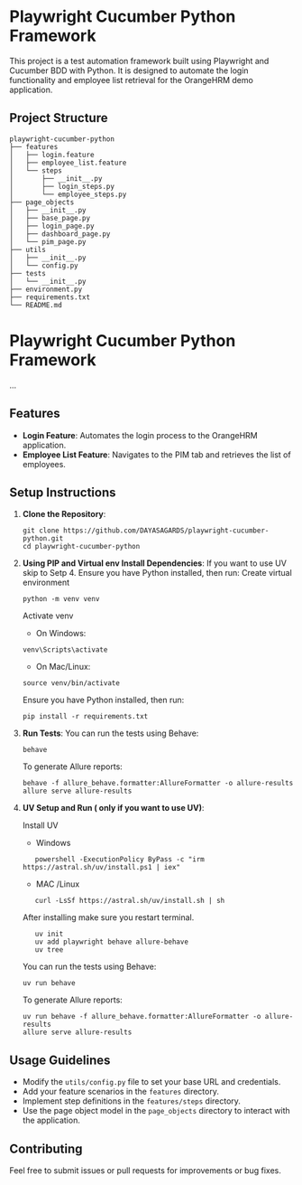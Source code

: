 # Playwright Cucumber Python Framework

This project is a test automation framework built using Playwright and Cucumber BDD with Python. It is designed to automate the login functionality and employee list retrieval for the OrangeHRM demo application.

## Project Structure

```
playwright-cucumber-python
├── features
│   ├── login.feature
│   ├── employee_list.feature
│   └── steps
│       ├── __init__.py
│       ├── login_steps.py
│       └── employee_steps.py
├── page_objects
│   ├── __init__.py
│   ├── base_page.py
│   ├── login_page.py
│   ├── dashboard_page.py
│   └── pim_page.py
├── utils
│   ├── __init__.py
│   └── config.py
├── tests
│   └── __init__.py
├── environment.py
├── requirements.txt
└── README.md
```
# Playwright Cucumber Python Framework
...
## Features

- **Login Feature**: Automates the login process to the OrangeHRM application.
- **Employee List Feature**: Navigates to the PIM tab and retrieves the list of employees.

## Setup Instructions

1. **Clone the Repository**:
   ```
   git clone https://github.com/DAYASAGARDS/playwright-cucumber-python.git
   cd playwright-cucumber-python
   ```

2. **Using PIP and Virtual env Install Dependencies**:
   If you want to use UV skip to Setp 4. Ensure you have Python installed, then run:
   Create virtual environment
   ```
   python -m venv venv
   ```
   Activate venv
      * On Windows:
   ```
   venv\Scripts\activate
   ```
      * On Mac/Linux:
   ```
   source venv/bin/activate
   ```
   Ensure you have Python installed, then run:
   ```
   pip install -r requirements.txt

3. **Run Tests**:
   You can run the tests using Behave:
   ```
   behave
   ```
   
   To generate Allure reports:
   ```
   behave -f allure_behave.formatter:AllureFormatter -o allure-results
   allure serve allure-results
   ```

4. **UV Setup and Run ( only if you want to use UV)**:

   Install UV
      
      * Windows
   
   ```
      powershell -ExecutionPolicy ByPass -c "irm https://astral.sh/uv/install.ps1 | iex"
   ```
      * MAC /Linux 
   
   ```
      curl -LsSf https://astral.sh/uv/install.sh | sh
   ```
   After installing make sure you restart terminal.
   ```
      uv init
      uv add playwright behave allure-behave
      uv tree
   ```
   You can run the tests using Behave:
   ```
   uv run behave
   ```
   
   To generate Allure reports:
   ```
   uv run behave -f allure_behave.formatter:AllureFormatter -o allure-results
   allure serve allure-results

## Usage Guidelines

- Modify the `utils/config.py` file to set your base URL and credentials.
- Add your feature scenarios in the `features` directory.
- Implement step definitions in the `features/steps` directory.
- Use the page object model in the `page_objects` directory to interact with the application.

## Contributing

Feel free to submit issues or pull requests for improvements or bug fixes.
